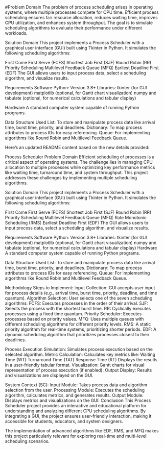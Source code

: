 #Problem Domain
The problem of process scheduling arises in operating systems, where multiple processes compete for CPU time. Efficient process scheduling ensures fair resource allocation, reduces waiting time, improves CPU utilization, and enhances system throughput. The goal is to simulate scheduling algorithms to evaluate their performance under different workloads.

Solution Domain
This project implements a Process Scheduler with a graphical user interface (GUI) built using Tkinter in Python. It simulates the following scheduling algorithms:

First Come First Serve (FCFS)
Shortest Job First (SJF)
Round Robin (RR)
Priority Scheduling
Multilevel Feedback Queue (MFQ)
Earliest Deadline First (EDF)
The GUI allows users to input process data, select a scheduling algorithm, and visualize results.

Requirements
Software
Python: Version 3.8+
Libraries:
tkinter (for GUI development)
matplotlib (optional, for Gantt chart visualization)
numpy and tabulate (optional, for numerical calculations and tabular display)

Hardware
A standard computer system capable of running Python programs.

Data Structure Used
List: To store and manipulate process data like arrival time, burst time, priority, and deadlines.
Dictionary: To map process attributes to process IDs for easy referencing.
Queue: For implementing algorithms like Round Robin and Multilevel Feedback Queue.  


Here’s an updated README content based on the new details provided:

Process Scheduler
Problem Domain
Efficient scheduling of processes is a critical aspect of operating systems. The challenge lies in managing CPU allocation to multiple processes while optimizing key performance metrics like waiting time, turnaround time, and system throughput. This project addresses these challenges by implementing multiple scheduling algorithms.

Solution Domain
This project implements a Process Scheduler with a graphical user interface (GUI) built using Tkinter in Python. It simulates the following scheduling algorithms:

First Come First Serve (FCFS)
Shortest Job First (SJF)
Round Robin (RR)
Priority Scheduling
Multilevel Feedback Queue (MFQ)
Rate Monotonic Scheduling (RMS)
Earliest Deadline First (EDF)
The GUI allows users to input process data, select a scheduling algorithm, and visualize results.

Requirements
Software
Python: Version 3.8+
Libraries:
tkinter (for GUI development)
matplotlib (optional, for Gantt chart visualization)
numpy and tabulate (optional, for numerical calculations and tabular display)
Hardware
A standard computer system capable of running Python programs.

Data Structure Used
List: To store and manipulate process data like arrival time, burst time, priority, and deadlines.
Dictionary: To map process attributes to process IDs for easy referencing.
Queue: For implementing algorithms like Round Robin and Multilevel Feedback Queue.


Methodology
Steps to Implement:
Input Collection:
GUI accepts user input for process details (e.g., arrival time, burst time, priority, deadline, and time quantum).
Algorithm Selection:
User selects one of the seven scheduling algorithms:
FCFS: Executes processes in the order of their arrival.
SJF: Selects the process with the shortest burst time.
RR: Cyclically executes processes using a fixed time quantum.
Priority Scheduler: Executes processes based on priority values.
MFQ: Uses multiple queues with different scheduling algorithms for different priority levels.
RMS: A static priority algorithm for real-time systems, prioritizing shorter periods.
EDF: A dynamic scheduling algorithm that prioritizes processes closest to their deadlines.

Process Execution Simulation:
Simulates process execution based on the selected algorithm.
Metric Calculation:
Calculates key metrics like:
Waiting Time (WT)
Turnaround Time (TAT)
Response Time (RT)
Displays the results in a user-friendly tabular format.
Visualization:
Gantt charts for visual representation of process execution (if enabled).
Output Display:
Results and visualizations are displayed on the GUI.

System Context (SC):
Input Module: Takes process data and algorithm selection from the user.
Processing Module: Executes the scheduling algorithm, calculates metrics, and generates results.
Output Module: Displays metrics and visualizations on the GUI.
Conclusion
This Process Scheduler project provides an interactive and educational platform for understanding and analyzing different CPU scheduling algorithms. By integrating a GUI, the project ensures user-friendly interaction, making it accessible for students, educators, and system designers.

The implementation of advanced algorithms like EDF, RMS, and MFQ makes this project particularly relevant for exploring real-time and multi-level scheduling scenarios.

